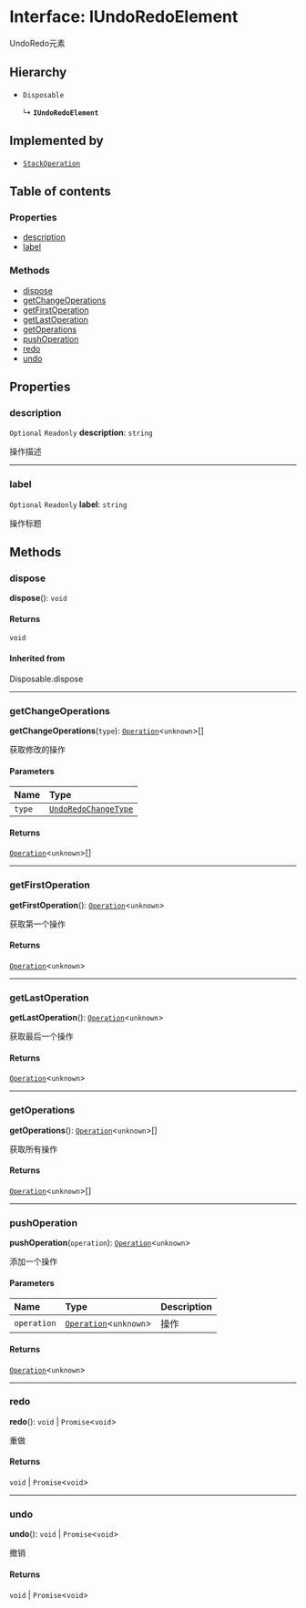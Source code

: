 # Interface: IUndoRedoElement

UndoRedo元素

## Hierarchy

* `Disposable`

  ↳ **`IUndoRedoElement`**

## Implemented by

* [`StackOperation`](/auto-docs/fixed-history-plugin/classes/StackOperation.md)

## Table of contents

### Properties

* [description](/auto-docs/fixed-history-plugin/interfaces/IUndoRedoElement.md#description)
* [label](/auto-docs/fixed-history-plugin/interfaces/IUndoRedoElement.md#label)

### Methods

* [dispose](/auto-docs/fixed-history-plugin/interfaces/IUndoRedoElement.md#dispose)
* [getChangeOperations](/auto-docs/fixed-history-plugin/interfaces/IUndoRedoElement.md#getchangeoperations)
* [getFirstOperation](/auto-docs/fixed-history-plugin/interfaces/IUndoRedoElement.md#getfirstoperation)
* [getLastOperation](/auto-docs/fixed-history-plugin/interfaces/IUndoRedoElement.md#getlastoperation)
* [getOperations](/auto-docs/fixed-history-plugin/interfaces/IUndoRedoElement.md#getoperations)
* [pushOperation](/auto-docs/fixed-history-plugin/interfaces/IUndoRedoElement.md#pushoperation)
* [redo](/auto-docs/fixed-history-plugin/interfaces/IUndoRedoElement.md#redo)
* [undo](/auto-docs/fixed-history-plugin/interfaces/IUndoRedoElement.md#undo)

## Properties

### description

`Optional` `Readonly` **description**: `string`

操作描述

***

### label

`Optional` `Readonly` **label**: `string`

操作标题

## Methods

### dispose

**dispose**(): `void`

#### Returns

`void`

#### Inherited from

Disposable.dispose

***

### getChangeOperations

**getChangeOperations**(`type`): [`Operation`](/auto-docs/fixed-history-plugin/interfaces/Operation.md)<`unknown`>\[]

获取修改的操作

#### Parameters

| Name | Type |
| :------ | :------ |
| `type` | [`UndoRedoChangeType`](/auto-docs/fixed-history-plugin/enums/UndoRedoChangeType.md) |

#### Returns

[`Operation`](/auto-docs/fixed-history-plugin/interfaces/Operation.md)<`unknown`>\[]

***

### getFirstOperation

**getFirstOperation**(): [`Operation`](/auto-docs/fixed-history-plugin/interfaces/Operation.md)<`unknown`>

获取第一个操作

#### Returns

[`Operation`](/auto-docs/fixed-history-plugin/interfaces/Operation.md)<`unknown`>

***

### getLastOperation

**getLastOperation**(): [`Operation`](/auto-docs/fixed-history-plugin/interfaces/Operation.md)<`unknown`>

获取最后一个操作

#### Returns

[`Operation`](/auto-docs/fixed-history-plugin/interfaces/Operation.md)<`unknown`>

***

### getOperations

**getOperations**(): [`Operation`](/auto-docs/fixed-history-plugin/interfaces/Operation.md)<`unknown`>\[]

获取所有操作

#### Returns

[`Operation`](/auto-docs/fixed-history-plugin/interfaces/Operation.md)<`unknown`>\[]

***

### pushOperation

**pushOperation**(`operation`): [`Operation`](/auto-docs/fixed-history-plugin/interfaces/Operation.md)<`unknown`>

添加一个操作

#### Parameters

| Name | Type | Description |
| :------ | :------ | :------ |
| `operation` | [`Operation`](/auto-docs/fixed-history-plugin/interfaces/Operation.md)<`unknown`> | 操作 |

#### Returns

[`Operation`](/auto-docs/fixed-history-plugin/interfaces/Operation.md)<`unknown`>

***

### redo

**redo**(): `void` | `Promise`<`void`>

重做

#### Returns

`void` | `Promise`<`void`>

***

### undo

**undo**(): `void` | `Promise`<`void`>

撤销

#### Returns

`void` | `Promise`<`void`>
